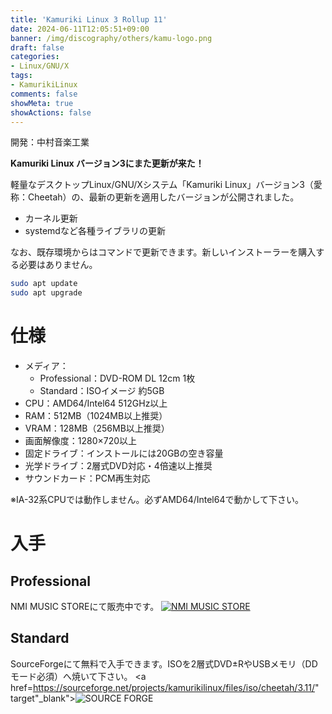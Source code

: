```yaml
---
title: 'Kamuriki Linux 3 Rollup 11'
date: 2024-06-11T12:05:51+09:00
banner: /img/discography/others/kamu-logo.png
draft: false
categories:
- Linux/GNU/X
tags:
- KamurikiLinux
comments: false
showMeta: true
showActions: false
---
```


開発：中村音楽工業

**Kamuriki Linux バージョン3にまた更新が来た！**

軽量なデスクトップLinux/GNU/Xシステム「Kamuriki Linux」バージョン3（愛称：Cheetah）の、最新の更新を適用したバージョンが公開されました。

- カーネル更新
- systemdなど各種ライブラリの更新

なお、既存環境からはコマンドで更新できます。新しいインストーラーを購入する必要はありません。
```bash
sudo apt update
sudo apt upgrade
```

# 仕様
- メディア：
    - Professional：DVD-ROM DL 12cm 1枚
    - Standard：ISOイメージ 約5GB
- CPU：AMD64/Intel64 512GHz以上
- RAM：512MB（1024MB以上推奨）
- VRAM：128MB（256MB以上推奨）
- 画面解像度：1280×720以上
- 固定ドライブ：インストールには20GBの空き容量
- 光学ドライブ：2層式DVD対応・4倍速以上推奨
- サウンドカード：PCM再生対応

※IA-32系CPUでは動作しません。必ずAMD64/Intel64で動かして下さい。

# 入手
## Professional
NMI MUSIC STOREにて販売中です。
<a href="https://nmimusic.booth.pm/items/6478705" target="_blank"><img src="/img/banner/nmi_music_store.png" alt="NMI MUSIC STORE"></a>

## Standard
SourceForgeにて無料で入手できます。ISOを2層式DVD±RやUSBメモリ（DDモード必須）へ焼いて下さい。
<a href=https://sourceforge.net/projects/kamurikilinux/files/iso/cheetah/3.11/" target"_blank"><img src="/img/banner/sflogo.png" alt="SOURCE FORGE"></a>
